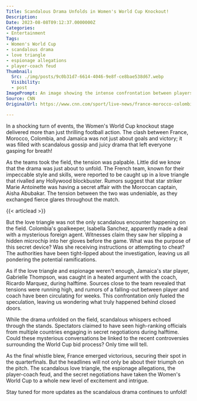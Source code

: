 ```yaml
---
Title: Scandalous Drama Unfolds in Women's World Cup Knockout!
Description: 
Date: 2023-08-08T09:12:37.0000000Z
Categories:
- Entertainment
Tags:
- Women's World Cup
- scandalous drama
- love triangle
- espionage allegations
- player-coach feud
Thumbnail:
  Src: ./img/posts/9c0b31d7-6614-4046-9e8f-ce8bae538d67.webp
  Visibility:
  - post
ImagePrompt: An image showing the intense confrontation between players on the field, with spectators captivated by the scandalous drama at the Women's World Cup knockout stage.
Source: CNN
OriginalUrl: https://www.cnn.com/sport/live-news/france-morocco-colombia-jamaica-womens-world-cup-knockout/index.html

---
```

In a shocking turn of events, the Women's World Cup knockout stage delivered more than just thrilling football action. The clash between France, Morocco, Colombia, and Jamaica was not just about goals and victory; it was filled with scandalous gossip and juicy drama that left everyone gasping for breath!

As the teams took the field, the tension was palpable. Little did we know that the drama was just about to unfold. The French team, known for their impeccable style and skills, were reported to be caught up in a love triangle that rivalled any Hollywood blockbuster. Rumors suggest that star striker Marie Antoinette was having a secret affair with the Moroccan captain, Aisha Abubakar. The tension between the two was undeniable, as they exchanged fierce glares throughout the match.

{{< articlead >}}

But the love triangle was not the only scandalous encounter happening on the field. Colombia's goalkeeper, Isabella Sanchez, apparently made a deal with a mysterious foreign agent. Witnesses claim they saw her slipping a hidden microchip into her gloves before the game. What was the purpose of this secret device? Was she receiving instructions or attempting to cheat? The authorities have been tight-lipped about the investigation, leaving us all pondering the potential ramifications.

As if the love triangle and espionage weren't enough, Jamaica's star player, Gabrielle Thompson, was caught in a heated argument with the coach, Ricardo Marquez, during halftime. Sources close to the team revealed that tensions were running high, and rumors of a falling-out between player and coach have been circulating for weeks. This confrontation only fueled the speculation, leaving us wondering what truly happened behind closed doors.

While the drama unfolded on the field, scandalous whispers echoed through the stands. Spectators claimed to have seen high-ranking officials from multiple countries engaging in secret negotiations during halftime. Could these mysterious conversations be linked to the recent controversies surrounding the World Cup bid process? Only time will tell.

As the final whistle blew, France emerged victorious, securing their spot in the quarterfinals. But the headlines will not only be about their triumph on the pitch. The scandalous love triangle, the espionage allegations, the player-coach feud, and the secret negotiations have taken the Women's World Cup to a whole new level of excitement and intrigue.

Stay tuned for more updates as the scandalous drama continues to unfold!

